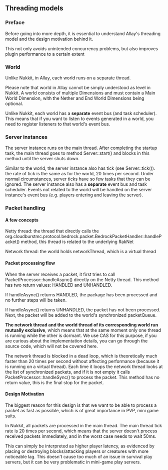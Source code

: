## Threading models ##

### Preface

Before going into more depth, it is essential to understand Allay's threading model and the design motivation behind it.

This not only avoids unintended concurrency problems, but also improves plugin performance to a certain extent

### World

Unlike Nukkit, in Allay, each world runs on a separate thread.

Please note that world in Allay cannot be simply understood as level in Nukkit. A world consists of multiple Dimensions and must contain a Main World Dimension, with the Nether and End World Dimensions being optional.

Unlike Nukkit, each world has a **separate** event bus (and task scheduler). This means that if you want to listen to events generated in a world, you need to register listeners to that world's event bus.

### Server instances

The server instance runs on the main thread. After completing the startup task, the main thread goes to method Server::start() and blocks in this method until the server shuts down.

Similar to the world, the server instance also has tick (see Server::tick()). the rate of tick is the same as for the world, 20 times per second. Under normal circumstances, server ticks have so few tasks that they can be ignored.
The server instance also has a **separate** event bus and task scheduler. Events not related to the world will be handled on the server instance's event bus (e.g. players entering and leaving the server).

### Packet handling

#### A few concepts

Netty thread: the thread that directly calls the org.cloudburstmc.protocol.bedrock.packet.BedrockPacketHandler::handlePacket() method, this thread is related to the underlying RakNet

Network thread: the world holds networkThread, which is a virtual thread

#### Packet processing flow

When the server receives a packet, it first tries to call PacketProcessor::handleAsync() directly on the Netty thread. This method has two return values: HANDLED and UNHANDLED.

If handleAsync() returns HANDLED, the package has been processed and no further steps will be taken.

If handleAsync() returns UNHANDLED, the packet has not been processed. Next, the packet will be added to the world's synchronized packetQueue.

**The network thread and the world thread of its corresponding world run mutually exclusive**, which means that at the same moment only one thread is running while the other is dormant. We use CAS for this purpose, if you are curious about the implementation details, you can go through the source code, which will not be covered here.

The network thread is blocked in a dead loop, which is theoretically much faster than 20 times per second without affecting performance (because it is running on a virtual thread). Each time it loops the network thread looks at the list of synchronized packets, and if it is not empty it calls PacketProcessor::handleSync() to process the packet. This method has no return value, this is the final stop for the packet.

#### Design Motivation

The biggest reason for this design is that we want to be able to process a packet as fast as possible, which is of great importance in PVP, mini game suits.

In Nukkit, all packets are processed in the main thread. The main thread tick rate is 20 times per second, which means that the server doesn't process received packets immediately, and in the worst case needs to wait 50ms.

This can simply be interpreted as higher player latency, as evidenced by placing or destroying blocks/attacking players or creatures with more noticeable lag. This doesn't cause too much of an issue in survival play servers, but it can be very problematic in mini-game play servers.